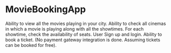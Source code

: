 # MovieBookingApp
Ability to view all the movies playing in your city. 
Ability to check all cinemas in which a movie is playing along with all the showtimes. 
For each showtime, check the availability of seats. User Sign up and login. Ability to book a ticket. 
(No payment gateway integration is done. Assuming tickets can be booked for free).
